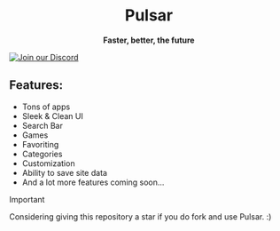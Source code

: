 
<h1 align="center">Pulsar</h1>



<p align="center"><strong>Faster, better, the future</strong></p>


[![Join our Discord](https://invidget.switchblade.xyz/cnfk8Gbe)](https://discord.gg/cnfk8Gbe)


## Features:

- Tons of apps
- Sleek & Clean UI
- Search Bar
- Games
- Favoriting
- Categories
- Customization
- Ability to save site data
- And a lot more features coming soon...



> [!IMPORTANT]
> Considering giving this repository a star if you do fork and use Pulsar. :)
